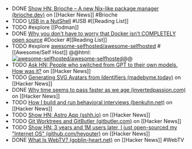 - DONE [Show HN: Brioche – A new Nix-like package manager (brioche.dev)](https://news.ycombinator.com/item?id=40563984) on [[Hacker News]] #Brioche
- TODO [USB in a NutShell](https://www.beyondlogic.org/usbnutshell/usb1.shtml) #USB #[[Reading List]]
- TODO #explore [[Podman]]
- DONE [Why you don't have to worry that Docker isn't COMPLETELY open source](https://robrich.org/archive/2019/08/17/its-ok-docker-isnt-completely-open-source.aspx) #Docker #[[Reading List]]
- TODO #explore [awesome-selfhosted/awesome-selfhosted](https://github.com/awesome-selfhosted/awesome-selfhosted) #[[Awesome/Self Host]]
  @@html: <a href="https://github.com/awesome-selfhosted/awesome-selfhosted/"><img src="https://github-readme-stats-astronomer.vercel.app/api/pin/?username=awesome-selfhosted&repo=awesome-selfhosted&theme=tokyonight" alt="awesome-selfhosted/awesome-selfhosted"/></a>@@
- TODO [Ask HN: People who switched from GPT to their own models. How was it?](https://news.ycombinator.com/item?id=39519692) on [[Hacker News]]
- TODO [Generating SVG Avatars from Identifiers (madebyme.today)](https://news.ycombinator.com/item?id=39500771) on [[Hacker News]]
- DONE [Why time seems to pass faster as we age (invertedpassion.com)](https://news.ycombinator.com/item?id=39522249) on [[Hacker News]]
- TODO [How I build and run behavioral interviews (benkuhn.net)](https://news.ycombinator.com/item?id=39510405) on [[Hacker News]]
- TODO [Show HN: Astro App (sshh.io)](https://news.ycombinator.com/item?id=39591529) on [[Hacker News]]
- TODO [Git Worktrees and GitButler (gitbutler.com)](https://news.ycombinator.com/item?id=39594164) on [[Hacker News]]
- TODO [Show HN: 3 years and 1M users later, I just open-sourced my "Internet OS" (github.com/heyputer)](https://news.ycombinator.com/item?id=39597030) on [[Hacker News]]
- DONE [What Is WebTV? (goblin-heart.net)](https://news.ycombinator.com/item?id=39579465) on [[Hacker News]] #WebTV
